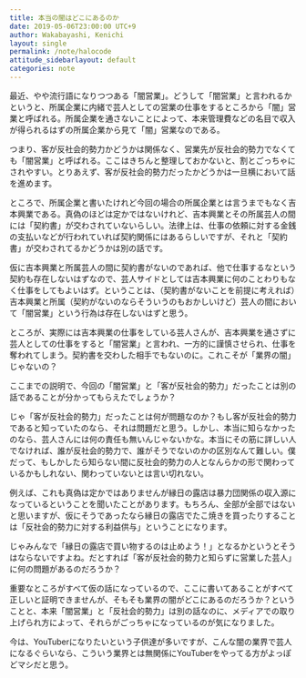 ```yaml
---
title: 本当の闇はどこにあるのか
date: 2019-05-06T23:00:00 UTC+9
author: Wakabayashi, Kenichi
layout: single
permalink: /note/halocode
attitude_sidebarlayout: default
categories: note
---
```

最近、やや流行語になりつつある「闇営業」。どうして「闇営業」と言われるかというと、所属企業に内緒で芸人としての営業の仕事をするところから「闇」営業と呼ばれる。所属企業を通さないことによって、本来管理費などの名目で収入が得られるはずの所属企業から見て「闇」営業なのである。

つまり、客が反社会的勢力かどうかは関係なく、営業先が反社会的勢力でなくても「闇営業」と呼ばれる。ここはきちんと整理しておかないと、割とごっちゃにされやすい。とりあえず、客が反社会的勢力だったかどうかは一旦横において話を進めます。

ところで、所属企業と書いたけれど今回の場合の所属企業とは言うまでもなく吉本興業である。真偽のほどは定かではないけれど、吉本興業とその所属芸人の間には「契約書」が交わされていないらしい。法律上は、仕事の依頼に対する金銭の支払いなどが行われていれば契約関係にはあるらしいですが、それと「契約書」が交わされてるかどうかは別の話です。

仮に吉本興業と所属芸人の間に契約書がないのであれば、他で仕事するなという契約も存在しないはずなので、芸人サイドとしては吉本興業に何のことわりもなく仕事をしてもよいはず。ということは、（契約書がないことを前提に考えれば）吉本興業と所属（契約がないのならそういうのもおかしいけど）芸人の間において「闇営業」という行為は存在しないはずと思う。

ところが、実際には吉本興業の仕事をしている芸人さんが、吉本興業を通さずに芸人としての仕事をすると「闇営業」と言われ、一方的に謹慎させられ、仕事を奪われてしまう。契約書を交わした相手でもないのに。これこそが「業界の闇」じゃないの？

ここまでの説明で、今回の「闇営業」と「客が反社会的勢力」だったことは別の話であることが分かってもらえたでしょうか？

じゃ「客が反社会的勢力」だったことは何が問題なのか？もし客が反社会的勢力であると知っていたのなら、それは問題だと思う。しかし、本当に知らなかったのなら、芸人さんには何の責任も無いんじゃないかな。本当にその筋に詳しい人でなければ、誰が反社会的勢力で、誰がそうでないのかの区別なんて難しい。僕だって、もしかしたら知らない間に反社会的勢力の人となんらかの形で関わっているかもしれない、関わっていないとは言い切れない。

例えば、これも真偽は定かではありませんが縁日の露店は暴力団関係の収入源になっているということを聞いたことがあります。もちろん、全部が全部ではないと思いますが、仮にそうであったなら縁日の露店でたこ焼きを買ったりすることは「反社会的勢力に対する利益供与」ということになります。

じゃみんなで「縁日の露店で買い物するのは止めよう！」となるかというとそうはならないですよね。だとすれば「客が反社会的勢力と知らずに営業した芸人」に何の問題があるのだろうか？

重要なところがすべて仮の話になっているので、ここに書いてあることがすべて正しいと証明できませんが、そもそも業界の闇がどこにあるのだろうか？ということと、本来「闇営業」と「反社会的勢力」は別の話なのに、メディアでの取り上げられ方によって、それらがごっちゃになっているのが気になりました。

今は、YouTuberになりたいという子供達が多いですが、こんな闇の業界で芸人になるぐらいなら、こういう業界とは無関係にYouTuberをやってる方がよっぽどマシだと思う。